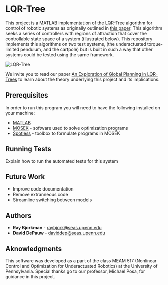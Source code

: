 # LQR-Tree

This project is a MATLAB implementation of the LQR-Tree algorithm for control of robotic systems as originally outlined in [this paper](https://groups.csail.mit.edu/robotics-center/public_papers/Tedrake09a.pdf). This algorithm seeks a series of controllers with regions of attraction that cover the controllable state space of a system (illustrated below).  This repository implements this algorithms on two test systems, (the underactuated torque-limited pendulum, and the cartpole) but is built in such a way that other systems could be tested using the same framework.  

![LQR-Tree](https://github.com/raybjork/LQR-Tree/blob/master/LQR-Tree.PNG)

We invite you to read our paper [An Exploration of Global Planning in LQR-Trees](https://github.com/raybjork/LQR-Tree/blob/master/An%20Exploration%20of%20Global%20Planning%20in%20LQR-Trees.pdf) to learn about the theory underlying this project and its implications.  

## Prerequisites

In order to run this program you will need to have the following installed on your machine:

* [MATLAB](https://www.mathworks.com/downloads/)
* [MOSEK](https://www.mosek.com/downloads/) - software used to solve optimization programs
* [Spotless](https://github.com/spot-toolbox/spotless) - toolbox to formulate programs in MOSEK 

## Running Tests

Explain how to run the automated tests for this system

## Future Work

* Improve code documentation
* Remove extranneous code
* Streamline switching between models

## Authors

* **Ray Bjorkman** - raybjork@seas.upenn.edu
* **David DePauw** - daviddep@seas.upenn.edu

## Aknowledgments

This software was developed as a part of the class MEAM 517 (Nonlinear Control and Optimization for Underactuated Robotics) at the University of Pennsylvania.  Special thanks go to our professor, Michael Posa, for guidance in this project.  
